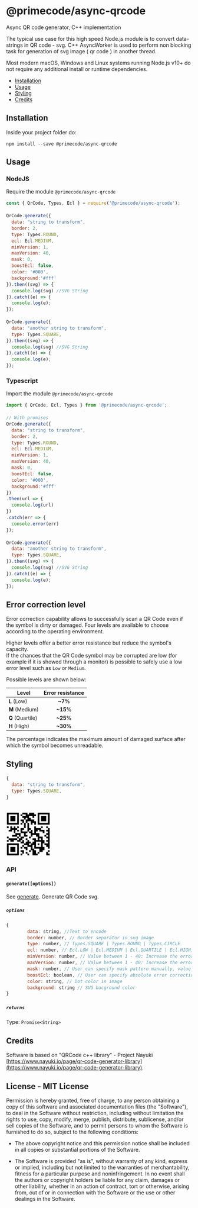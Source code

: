 @primecode/async-qrcode
=========================
Async QR code generator, C++ implementation

The typical use case for this high speed Node.js module is to convert data-strings in QR code - svg.
C++ AsyncWorker is used to perform non blocking task for generation of svg image ( qr code ) in another thread.

Most modern macOS, Windows and Linux systems running Node.js v10+ do not require any additional install or runtime dependencies.

- [Installation](#installation)
- [Usage](#usage)
- [Styling](#styling)
- [Credits](#credits)


## Installation
Inside your project folder do:

```shell
npm install --save @primecode/async-qrcode
```

## Usage

### NodeJS
Require the module `@primecode/async-qrcode`

```javascript
const { QrCode, Types, Ecl } = require('@primecode/async-qrcode');

QrCode.generate({
  data: "string to transform",
  border: 2,
  type: Types.ROUND,
  ecl: Ecl.MEDIUM,
  minVersion: 1,
  maxVersion: 40,
  mask: 0,
  boostEcl: false,
  color: '#000',
  background:'#fff'
}).then((svg) => {
  console.log(svg) //SVG String
}).catch((e) => {
  console.log(e);
});

QrCode.generate({
  data: "another string to transform",
  type: Types.SQUARE,
}).then((svg) => {
  console.log(svg) //SVG String
}).catch((e) => {
  console.log(e);
});

```

### Typescript
Import the module `@primecode/async-qrcode`

```javascript
import { QrCode, Ecl, Types } from '@primecode/async-qrcode';

// With promises
QrCode.generate({
  data: "string to transform",
  border: 2,
  type: Types.ROUND,
  ecl: Ecl.MEDIUM,
  minVersion: 1,
  maxVersion: 40,
  mask: 0,
  boostEcl: false,
  color: '#000',
  background:'#fff'
})
.then(url => {
  console.log(url)
})
.catch(err => {
  console.error(err)
});

QrCode.generate({
  data: "another string to transform",
  type: Types.SQUARE,
}).then((svg) => {
  console.log(svg) //SVG String
}).catch((e) => {
  console.log(e);
});
```

## Error correction level
Error correction capability allows to successfully scan a QR Code even if the symbol is dirty or damaged.
Four levels are available to choose according to the operating environment.

Higher levels offer a better error resistance but reduce the symbol's capacity.<br>
If the chances that the QR Code symbol may be corrupted are low (for example if it is showed through a monitor)
is possible to safely use a low error level such as `Low` or `Medium`.

Possible levels are shown below:

| Level            | Error resistance |
|------------------|:----------------:|
| **L** (Low)      | **~7%**          |
| **M** (Medium)   | **~15%**         |
| **Q** (Quartile) | **~25%**         |
| **H** (High)     | **~30%**         |

The percentage indicates the maximum amount of damaged surface after which the symbol becomes unreadable.

## Styling

```javascript
{
  data: "string to transform",
  type: Types.SQUARE,
}
```
<br>
<img src="https://github.com/primecodecom/files/raw/master/SQUARE.png" width="120" height="120">


### API
#### `generate([options])`
See [generate](#options).
Generate QR Code svg.

##### `options`
```javascript
{
        data: string, //Text to encode
        border: number, // Border separator in svg image
        type: number, // Types.SQUARE | Types.ROUND | Types.CIRCLE
        ecl: number, // Ecl.LOW | Ecl.MEDIUM | Ecl.QUARTILE | Ecl.HIGH,
        minVersion: number, // Value between 1 - 40: Increase the error correction level
        maxVersion: number, // Value between 1 - 40: Increase the error correction level
        mask: number, // User can specify mask pattern manually, value between 0 - 7
        boostEcl: boolean, // User can specify absolute error correction level, or allow the library to boost it if it doesn't increase the version number
        color: string, // Dot color in image
        background: string // SVG bacground color
}
```

##### `returns`
Type: `Promise<String>`


## Credits
Software is based on "QRCode c++ library" - Project Nayuki [https://www.nayuki.io/page/qr-code-generator-library](https://www.nayuki.io/page/qr-code-generator-library).

License - MIT License
-------

Permission is hereby granted, free of charge, to any person obtaining a copy of
this software and associated documentation files (the "Software"), to deal in
the Software without restriction, including without limitation the rights to
use, copy, modify, merge, publish, distribute, sublicense, and/or sell copies of
the Software, and to permit persons to whom the Software is furnished to do so,
subject to the following conditions:

* The above copyright notice and this permission notice shall be included in
  all copies or substantial portions of the Software.

* The Software is provided "as is", without warranty of any kind, express or
  implied, including but not limited to the warranties of merchantability,
  fitness for a particular purpose and noninfringement. In no event shall the
  authors or copyright holders be liable for any claim, damages or other
  liability, whether in an action of contract, tort or otherwise, arising from,
  out of or in connection with the Software or the use or other dealings in the
  Software.